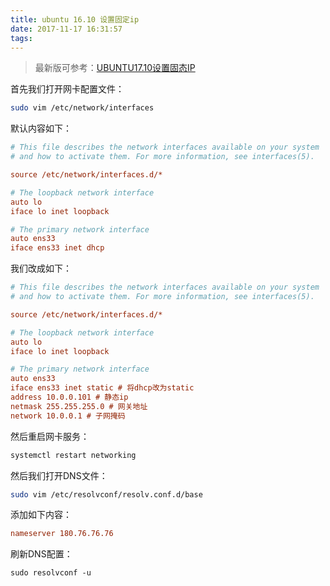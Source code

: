 ```yaml
---
title: ubuntu 16.10 设置固定ip
date: 2017-11-17 16:31:57
tags:
---
```

> 最新版可参考：[UBUNTU17.10设置固态IP](https://www.baoguoxiao.com/ubuntu17-10%E8%AE%BE%E7%BD%AE%E5%9B%BA%E6%80%81ip/)

首先我们打开网卡配置文件：

```bash
sudo vim /etc/network/interfaces
```

默认内容如下：

```ini
# This file describes the network interfaces available on your system
# and how to activate them. For more information, see interfaces(5).

source /etc/network/interfaces.d/*

# The loopback network interface
auto lo
iface lo inet loopback

# The primary network interface
auto ens33
iface ens33 inet dhcp
```

我们改成如下：

```ini
# This file describes the network interfaces available on your system
# and how to activate them. For more information, see interfaces(5).

source /etc/network/interfaces.d/*

# The loopback network interface
auto lo
iface lo inet loopback

# The primary network interface
auto ens33
iface ens33 inet static # 将dhcp改为static
address 10.0.0.101 # 静态ip
netmask 255.255.255.0 # 网关地址
network 10.0.0.1 # 子网掩码
```

然后重启网卡服务：

```bash
systemctl restart networking
```

然后我们打开DNS文件：

```bash
sudo vim /etc/resolvconf/resolv.conf.d/base
```

添加如下内容：

```ini
nameserver 180.76.76.76
```

刷新DNS配置：

```shell
sudo resolvconf -u
```

